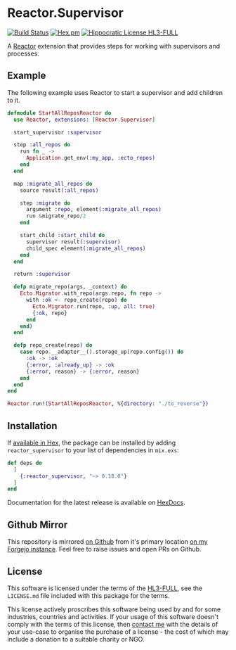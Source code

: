 # Reactor.Supervisor

[![Build Status](https://drone.harton.dev/api/badges/james/reactor_supervisor/status.svg)](https://drone.harton.dev/james/reactor_supervisor)
[![Hex.pm](https://img.shields.io/hexpm/v/reactor_supervisor.svg)](https://hex.pm/packages/reactor_supervisor)
[![Hippocratic License HL3-FULL](https://img.shields.io/static/v1?label=Hippocratic%20License&message=HL3-FULL&labelColor=5e2751&color=bc8c3d)](https://firstdonoharm.dev/version/3/0/full.html)

A [Reactor](https://github.com/ash-project/reactor) extension that provides steps for working with supervisors and processes.

## Example

The following example uses Reactor to start a supervisor and add children to it.

```elixir
defmodule StartAllReposReactor do
  use Reactor, extensions: [Reactor.Supervisor]

  start_supervisor :supervisor

  step :all_repos do
    run fn _ ->
      Application.get_env(:my_app, :ecto_repos)
    end
  end

  map :migrate_all_repos do
    source result(:all_repos)

    step :migrate do
      argument :repo, element(:migrate_all_repos)
      run &migrate_repo/2
    end

    start_child :start_child do
      supervisor result(:supervisor)
      child_spec element(:migrate_all_repos)
    end
  end

  return :supervisor

  defp migrate_repo(args, _context) do
    Ecto.Migrator.with_repo(args.repo, fn repo ->
      with :ok <- repo_create(repo) do
        Ecto.Migrator.run(repo, :up, all: true)
        {:ok, repo}
      end
    end)
  end

  defp repo_create(repo) do
    case repo.__adapter__().storage_up(repo.config()) do
      :ok -> :ok
      {:error, :already_up} -> :ok
      {:error, reason} -> {:error, reason}
    end
  end
end

Reactor.run!(StartAllReposReactor, %{directory: "./to_reverse"})
```

## Installation

If [available in Hex](https://hex.pm/docs/publish), the package can be installed
by adding `reactor_supervisor` to your list of dependencies in `mix.exs`:

```elixir
def deps do
  [
    {:reactor_supervisor, "~> 0.18.0"}
  ]
end
```

Documentation for the latest release is available on [HexDocs](https://hexdocs.pm/reactor_supervisor).

## Github Mirror

This repository is mirrored [on Github](https://github.com/jimsynz/reactor_supervisor)
from it's primary location [on my Forgejo instance](https://harton.dev/james/reactor_supervisor).
Feel free to raise issues and open PRs on Github.

## License

This software is licensed under the terms of the
[HL3-FULL](https://firstdonoharm.dev), see the `LICENSE.md` file included with
this package for the terms.

This license actively proscribes this software being used by and for some
industries, countries and activities. If your usage of this software doesn't
comply with the terms of this license, then [contact me](mailto:james@harton.nz)
with the details of your use-case to organise the purchase of a license - the
cost of which may include a donation to a suitable charity or NGO.
